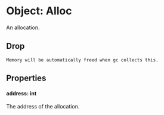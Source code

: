 # Object: Alloc

An allocation.

## Drop

```admonish danger title=""
Memory will be automatically freed when gc collects this.
```

## Properties

#### address: int
The address of the allocation.
